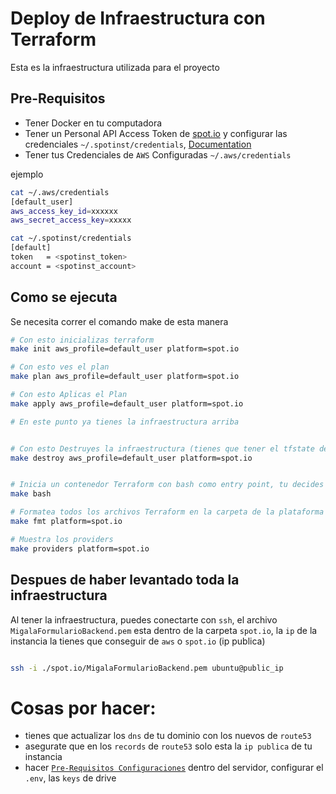 # Deploy de Infraestructura con Terraform

Esta es la infraestructura utilizada para el proyecto

## Pre-Requisitos

- Tener Docker en tu computadora
- Tener un Personal API Access Token de [spot.io](https://spot.io/) y configurar las credenciales `~/.spotinst/credentials`, [Documentation](https://github.com/spotinst/spotctl)
- Tener tus Credenciales de `AWS` Configuradas `~/.aws/credentials`

ejemplo
```bash
cat ~/.aws/credentials
[default_user]
aws_access_key_id=xxxxxx
aws_secret_access_key=xxxxx
```

```bash
cat ~/.spotinst/credentials
[default]
token   = <spotinst_token>
account = <spotinst_account>
```

## Como se ejecuta
Se necesita correr el comando make de esta manera
```bash
# Con esto inicializas terraform
make init aws_profile=default_user platform=spot.io

# Con esto ves el plan
make plan aws_profile=default_user platform=spot.io

# Con esto Aplicas el Plan
make apply aws_profile=default_user platform=spot.io

# En este punto ya tienes la infraestructura arriba


# Con esto Destruyes la infraestructura (tienes que tener el tfstate de terraform)
make destroy aws_profile=default_user platform=spot.io


# Inicia un contenedor Terraform con bash como entry point, tu decides que hacer dentro
make bash

# Formatea todos los archivos Terraform en la carpeta de la plataforma
make fmt platform=spot.io

# Muestra los providers
make providers platform=spot.io
```

## Despues de haber levantado toda la infraestructura

Al tener la infraestructura, puedes conectarte con `ssh`, el archivo `MigalaFormularioBackend.pem` esta dentro de la carpeta `spot.io`, la `ip` de la instancia la tienes que conseguir de `aws` o `spot.io` (ip publica)

```bash

ssh -i ./spot.io/MigalaFormularioBackend.pem ubuntu@public_ip

```

# Cosas por hacer:
- tienes que actualizar los `dns` de tu dominio con los nuevos de `route53`
- asegurate que en los `records` de `route53` solo esta la `ip publica` de tu instancia
- hacer [`Pre-Requisitos Configuraciones`](https://github.com/ProyectoMigala/formulario-Registro-2-backend#pre-requisitos-configuraciones) dentro del servidor, configurar el `.env`, las `keys` de drive

